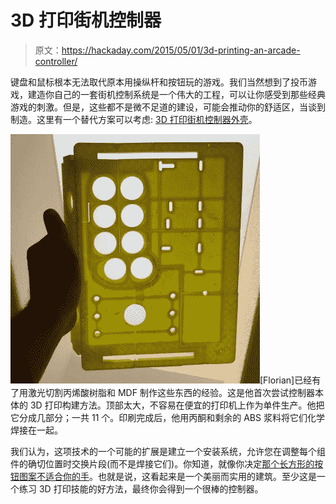 # 3D 打印街机控制器

> 原文：<https://hackaday.com/2015/05/01/3d-printing-an-arcade-controller/>

键盘和鼠标根本无法取代原本用操纵杆和按钮玩的游戏。我们当然想到了投币游戏，建造你自己的一套街机控制系统是一个伟大的工程，可以让你感受到那些经典游戏的刺激。但是，这些都不是微不足道的建设，可能会推动你的舒适区，当谈到制造。这里有一个替代方案可以考虑: [3D 打印街机控制器外壳](http://www.cuddleburrito.com/blog/2015/4/28/3d-print-arcade-controller-fight-stick)。

![3d-printed-arcade-controller-thumb](img/c6b1b4852488ce7483bd9b5489f5bf0e.png)[Florian]已经有了用激光切割丙烯酸树脂和 MDF 制作这些东西的经验。这是他首次尝试控制器本体的 3D 打印构建方法。顶部太大，不容易在便宜的打印机上作为单件生产。他把它分成几部分；一共 11 个。印刷完成后，他用丙酮和剩余的 ABS 浆料将它们化学焊接在一起。

我们认为，这项技术的一个可能的扩展是建立一个安装系统，允许您在调整每个组件的确切位置时交换片段(而不是焊接它们)。你知道，就像你决定[那个长方形的按钮图案不适合你的手](http://hackaday.com/2013/10/07/custom-arcade-control-panel/)。也就是说，这看起来是一个美丽而实用的建筑。至少这是一个练习 3D 打印技能的好方法，最终你会得到一个很棒的控制器。